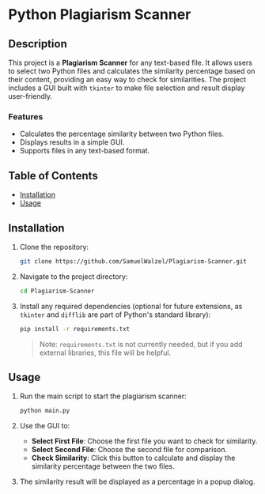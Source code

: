 # Python Plagiarism Scanner

## Description

This project is a **Plagiarism Scanner** for any text-based file. It allows users to select two Python files and calculates the similarity percentage based on their content, providing an easy way to check for similarities. The project includes a GUI built with `tkinter` to make file selection and result display user-friendly.

### Features
- Calculates the percentage similarity between two Python files.
- Displays results in a simple GUI.
- Supports files in any text-based format.

## Table of Contents

- [Installation](#installation)
- [Usage](#usage)

## Installation

1. Clone the repository:

    ```bash
    git clone https://github.com/SamuelWalzel/Plagiarism-Scanner.git
    ```

2. Navigate to the project directory:

    ```bash
    cd Plagiarism-Scanner
    ```

3. Install any required dependencies (optional for future extensions, as `tkinter` and `difflib` are part of Python's standard library):

    ```bash
    pip install -r requirements.txt
    ```

    > Note: `requirements.txt` is not currently needed, but if you add external libraries, this file will be helpful.

## Usage

1. Run the main script to start the plagiarism scanner:

    ```bash
    python main.py
    ```

2. Use the GUI to:
   - **Select First File**: Choose the first file you want to check for similarity.
   - **Select Second File**: Choose the second file for comparison.
   - **Check Similarity**: Click this button to calculate and display the similarity percentage between the two files.

3. The similarity result will be displayed as a percentage in a popup dialog.
